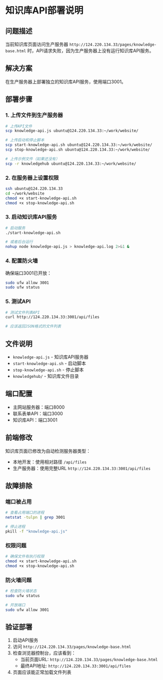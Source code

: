 # 知识库API部署说明

## 问题描述
当前知识库页面访问生产服务器 `http://124.220.134.33/pages/knowledge-base.html` 时，API请求失败，因为生产服务器上没有运行知识库API服务。

## 解决方案
在生产服务器上部署独立的知识库API服务，使用端口3001。

## 部署步骤

### 1. 上传文件到生产服务器
```bash
# 上传API文件
scp knowledge-api.js ubuntu@124.220.134.33:~/work/website/

# 上传启动和停止脚本
scp start-knowledge-api.sh ubuntu@124.220.134.33:~/work/website/
scp stop-knowledge-api.sh ubuntu@124.220.134.33:~/work/website/

# 上传示例文件（如果还没有）
scp -r knowledgehub ubuntu@124.220.134.33:~/work/website/
```

### 2. 在服务器上设置权限
```bash
ssh ubuntu@124.220.134.33
cd ~/work/website
chmod +x start-knowledge-api.sh
chmod +x stop-knowledge-api.sh
```

### 3. 启动知识库API服务
```bash
# 启动服务
./start-knowledge-api.sh

# 或者后台运行
nohup node knowledge-api.js > knowledge-api.log 2>&1 &
```

### 4. 配置防火墙
确保端口3001已开放：
```bash
sudo ufw allow 3001
sudo ufw status
```

### 5. 测试API
```bash
# 测试文件列表API
curl http://124.220.134.33:3001/api/files

# 应该返回JSON格式的文件列表
```

## 文件说明

- `knowledge-api.js` - 知识库API服务器
- `start-knowledge-api.sh` - 启动脚本
- `stop-knowledge-api.sh` - 停止脚本
- `knowledgehub/` - 知识库文件目录

## 端口配置

- 主网站服务器：端口8000
- 联系表单API：端口3000
- 知识库API：端口3001

## 前端修改

知识库页面已修改为自动检测服务器类型：
- 本地开发：使用相对路径 `/api/files`
- 生产服务器：使用完整URL `http://124.220.134.33:3001/api/files`

## 故障排除

### 端口被占用
```bash
# 查看占用端口的进程
netstat -tulpn | grep 3001

# 停止进程
pkill -f "knowledge-api.js"
```

### 权限问题
```bash
# 确保文件有执行权限
chmod +x start-knowledge-api.sh
chmod +x stop-knowledge-api.sh
```

### 防火墙问题
```bash
# 检查防火墙状态
sudo ufw status

# 开放端口
sudo ufw allow 3001
```

## 验证部署

1. 启动API服务
2. 访问 `http://124.220.134.33/pages/knowledge-base.html`
3. 检查浏览器控制台，应该看到：
   - 当前页面URL: `http://124.220.134.33/pages/knowledge-base.html`
   - 最终API地址: `http://124.220.134.33:3001/api/files`
4. 页面应该能正常加载文件列表 